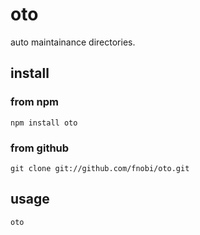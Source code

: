 oto
==============

auto maintainance directories.

## install

### from npm

```
npm install oto
```

### from github

```
git clone git://github.com/fnobi/oto.git
```

## usage

```
oto
```

